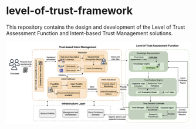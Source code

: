 # level-of-trust-framework
This repository contains the design and development of the Level of Trust Assessment Function and Intent-based Trust Management solutions.

![Framework](https://github.com/CyberDataLab/level-of-trust-framework/blob/main/LoT_architecture.png)